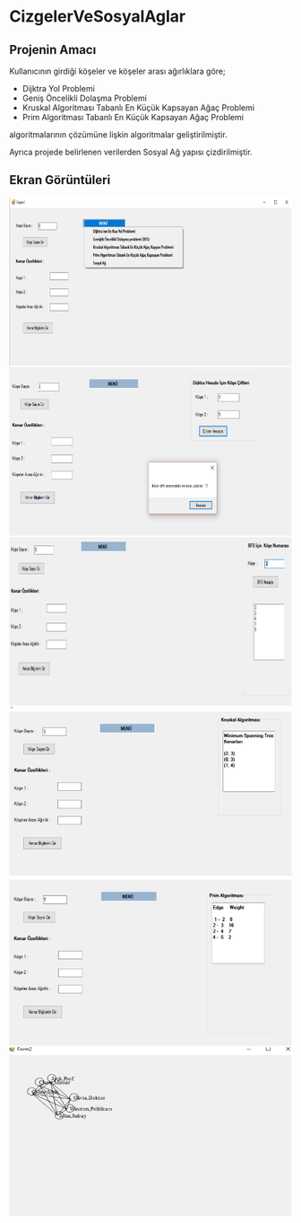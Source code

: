 # CizgelerVeSosyalAglar

<h2>Projenin Amacı</h2>
<p>Kullanıcının girdiği köşeler ve köşeler arası ağırlıklara göre;</p>
   <ul>
      <li>Dijktra Yol Problemi</li>
      <li>Geniş Öncelikli Dolaşma Problemi</li>
      <li>Kruskal Algoritması Tabanlı En Küçük Kapsayan Ağaç Problemi</li>
      <li>Prim Algoritması Tabanlı En Küçük Kapsayan Ağaç Problemi</li>
   </ul>
<p>algoritmalarının çözümüne lişkin algoritmalar geliştirilmiştir.</p>
<p>Ayrıca projede belirlenen verilerden Sosyal Ağ yapısı çizdirilmiştir.</p>
  
  <h2>Ekran Görüntüleri</h2>
  
  <img src="CizgeAlgoritmalarıVeSosyalAglar/Pictures/1.png" width="600" height="300"/>
  <img src="CizgeAlgoritmalarıVeSosyalAglar/Pictures/2.png" width="600" height="300"/>
  <img src="CizgeAlgoritmalarıVeSosyalAglar/Pictures/3.png" width="600" height="300"/>
  <img src="CizgeAlgoritmalarıVeSosyalAglar/Pictures/4.png" width="600" height="300"/>
  <img src="CizgeAlgoritmalarıVeSosyalAglar/Pictures/5.png" width="600" height="300"/>
  <img src="CizgeAlgoritmalarıVeSosyalAglar/Pictures/6.png" width="600" height="300"/>

  
  
